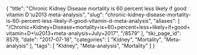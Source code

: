 {
    "title": "Chronic Kidney Disease mortality is 60 percent less likely if good vitamin D \u2013 meta-analysis",
    "slug": "chronic-kidney-disease-mortality-is-60-percent-less-likely-if-good-vitamin-d-meta-analysis",
    "aliases": [
        "/Chronic+Kidney+Disease+mortality+is+60+percent+less+likely+if+good+vitamin+D+\u2013+meta-analysis+July+2017",
        "/8579"
    ],
    "tiki_page_id": 8579,
    "date": "2017-07-18",
    "categories": [
        "Kidney",
        "Mortality",
        "Meta-analysis"
    ],
    "tags": [
        "Kidney",
        "Meta-analysis",
        "Mortality"
    ]
}